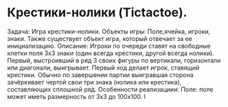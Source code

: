 Крестики-нолики (Tictactoe).
=========

Задача: Игра крестики-нолики.
Объекты игры: Поле,ячейка, игроки, знаки. Также существует объект игра, который отвечает за ее инициализацию.
Описание: Игроки по очереди ставят на свободные клетки поля 3х3 знаки (один всегда крестики, другой всегда нолики). 
Первый, выстроивший в ряд 3 своих фигуры по вертикали, горизонтали или диагонали, выигрывает. 
Первый ход делает игрок, ставящий крестики. 
Обычно по завершении партии выигравшая сторона зачёркивает чертой свои три знака (нолика или крестика), 
составляющих сплошной ряд.
Особенности реализациии:
Поле: поле может иметь размерность от 3х3 до 100х100.
l
